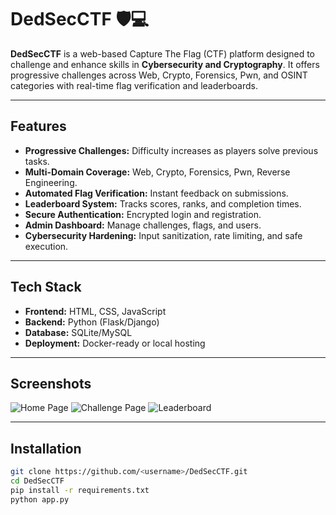 # DedSecCTF 🛡️💻

**DedSecCTF** is a web-based Capture The Flag (CTF) platform designed to challenge and enhance skills in **Cybersecurity and Cryptography**. It offers progressive challenges across Web, Crypto, Forensics, Pwn, and OSINT categories with real-time flag verification and leaderboards.

---

## Features

- **Progressive Challenges:** Difficulty increases as players solve previous tasks.  
- **Multi-Domain Coverage:** Web, Crypto, Forensics, Pwn, Reverse Engineering.  
- **Automated Flag Verification:** Instant feedback on submissions.  
- **Leaderboard System:** Tracks scores, ranks, and completion times.  
- **Secure Authentication:** Encrypted login and registration.  
- **Admin Dashboard:** Manage challenges, flags, and users.  
- **Cybersecurity Hardening:** Input sanitization, rate limiting, and safe execution.

---

## Tech Stack

- **Frontend:** HTML, CSS, JavaScript  
- **Backend:** Python (Flask/Django)  
- **Database:** SQLite/MySQL  
- **Deployment:** Docker-ready or local hosting  

---

## Screenshots

![Home Page](./ouput/HomePage.png)
![Challenge Page](./ouput/ChallengePage.png)
![Leaderboard](./ouput/Leaderboard.png)

---

## Installation

```bash
git clone https://github.com/<username>/DedSecCTF.git
cd DedSecCTF
pip install -r requirements.txt
python app.py
